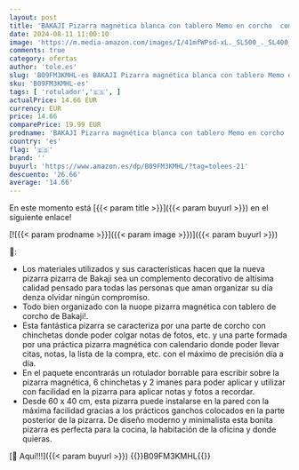 ```yaml
---
layout: post
title: 'BAKAJI Pizarra magnética blanca con tablero Memo en corcho  combinada  60 x 40 cm  marco de madera con rotulador borrable 2 imanes y 6 puntas  diseño moderno  pizarra de casa  cocina  oficina'
date: 2024-08-11 11:00:10
image: 'https://m.media-amazon.com/images/I/41mfWPsd-xL._SL500_._SL400_.jpg'
comments: true
category: ofertas
author: 'tole.es'
slug: 'B09FM3KMHL-es BAKAJI Pizarra magnética blanca con tablero Memo en corcho...'
sku: 'B09FM3KMHL-es'
tags: [ 'rotulador','🇪🇸', ]
actualPrice: 14.66 EUR
currency: EUR
price: 14.66
comparePrice: 19.99 EUR
prodname: 'BAKAJI Pizarra magnética blanca con tablero Memo en corcho  combinada  60 x 40 cm  marco de madera con rotulador borrable 2 imanes y 6 puntas  diseño moderno  pizarra de casa  cocina  oficina'
country: 'es'
flag: '🇪🇸'
brand: ''
buyurl: 'https://www.amazon.es/dp/B09FM3KMHL/?tag=tolees-21'
descuento: '26.66'
average: '14.66'
---
```


En este momento está [{{< param title >}}]({{< param buyurl >}}) en el siguiente enlace!

[![{{< param prodname >}}]({{< param image >}})]({{< param buyurl >}})

🔎:

- Los materiales utilizados y sus características hacen que la nueva pizarra pizarra de Bakaji sea un complemento decorativo de altísima calidad pensado para todas las personas que aman organizar su día denza olvidar ningún compromiso.
- Todo bien organizado con la nuope pizarra magnética con tablero de corcho de Bakaji!.
- Esta fantástica pizarra se caracteriza por una parte de corcho con chinchetas donde poder colgar notas de fotos, etc. y una parte formada por una práctica pizarra magnética con calendario donde poder llevar citas, notas, la lista de la compra, etc. con el máximo de precisión día a día.
- En el paquete encontrarás un rotulador borrable para escribir sobre la pizarra magnética, 6 chinchetas y 2 imanes para poder aplicar y utilizar con facilidad en la pizarra para aplicar notas y fotos a recordar.
- Desde 60 x 40 cm, esta pizarra puede instalarse en la pared con la máxima facilidad gracias a los prácticos ganchos colocados en la parte posterior de la pizarra. De diseño moderno y minimalista esta bonita pizarra es perfecta para la cocina, la habitación de la oficina y donde quieras.

[🛒 Aquí!!!]({{< param buyurl >}})
{{<world>}}B09FM3KMHL{{</world>}}
